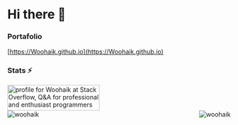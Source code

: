 # Hi there 👋


### Portafolio

[https://Woohaik.github.io](https://Woohaik.github.io)


### Stats ⚡
<a href="https://stackoverflow.com/users/17200950/woohaik">
      <img src="https://stackoverflow.com/users/flair/17200950.png" width="208" height="58" alt="profile for Woohaik at Stack Overflow, Q&amp;A for professional and enthusiast programmers" title="profile for Woohaik at Stack Overflow, Q&amp;A for professional and enthusiast programmers"/>
</a>
<br/>
<img align="left" src="https://github-readme-stats.vercel.app/api?username=Woohaik&show_icons=true&locale=en&theme=dark" alt="woohaik" />
<img align="right" src="https://github-readme-stats.vercel.app/api/top-langs?username=Woohaik&show_icons=true&locale=en&theme=dark&layout=compact" alt="woohaik" />



